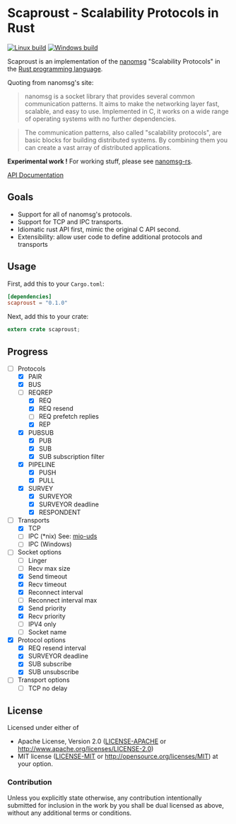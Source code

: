 # Scaproust - Scalability Protocols in Rust

[![Linux build](https://travis-ci.org/blabaere/scaproust.svg?label=linux)](https://travis-ci.org/blabaere/scaproust)
[![Windows build](https://ci.appveyor.com/api/projects/status/kpqdm42mhlki39fq?svg=true)](https://ci.appveyor.com/project/blabaere/scaproust)

Scaproust is an implementation of the [nanomsg](http://nanomsg.org/index.html) "Scalability Protocols" in the [Rust programming language](http://www.rust-lang.org/).

Quoting from nanomsg's site:
> nanomsg is a socket library that provides several common communication patterns. It aims to make the networking layer fast, scalable, and easy to use. Implemented in C, it works on a wide range of operating systems with no further dependencies.

> The communication patterns, also called "scalability protocols", are basic blocks for building distributed systems. By combining them you can create a vast array of distributed applications. 

**Experimental work !** For working stuff, please see [nanomsg-rs](https://github.com/blabaere/nanomsg.rs).  

[API Documentation](https://blabaere.github.io/scaproust/scaproust/index.html)

## Goals
* Support for all of nanomsg's protocols.
* Support for TCP and IPC transports.
* Idiomatic rust API first, mimic the original C API second.
* Extensibility: allow user code to define additional protocols and transports

## Usage

First, add this to your `Cargo.toml`:

```toml
[dependencies]
scaproust = "0.1.0"
```

Next, add this to your crate:

```rust
extern crate scaproust;
```

## Progress
- [ ] Protocols
  - [x] PAIR
  - [x] BUS
  - [ ] REQREP
    - [x] REQ
    - [x] REQ resend
    - [ ] REQ prefetch replies
    - [x] REP
  - [x] PUBSUB
    - [x] PUB
    - [x] SUB
    - [x] SUB subscription filter
  - [x] PIPELINE
    - [x] PUSH
    - [x] PULL
  - [x] SURVEY
    - [x] SURVEYOR
    - [x] SURVEYOR deadline
    - [x] RESPONDENT  

- [ ] Transports
  - [x] TCP
  - [ ] IPC (*nix) See: [mio-uds](https://github.com/alexcrichton/mio-uds)
  - [ ] IPC (Windows)

- [ ] Socket options
  - [ ] Linger
  - [ ] Recv max size
  - [x] Send timeout
  - [x] Recv timeout
  - [x] Reconnect interval
  - [ ] Reconnect interval max
  - [x] Send priority
  - [x] Recv priority
  - [ ] IPV4 only
  - [ ] Socket name

- [x] Protocol options
  - [x] REQ resend interval
  - [x] SURVEYOR deadline
  - [x] SUB subscribe
  - [x] SUB unsubscribe

- [ ] Transport options
  - [ ] TCP no delay

## License

Licensed under either of
 * Apache License, Version 2.0 ([LICENSE-APACHE](LICENSE-APACHE) or http://www.apache.org/licenses/LICENSE-2.0)
 * MIT license ([LICENSE-MIT](LICENSE-MIT) or http://opensource.org/licenses/MIT)
at your option.

### Contribution

Unless you explicitly state otherwise, any contribution intentionally submitted
for inclusion in the work by you shall be dual licensed as above, without any
additional terms or conditions.